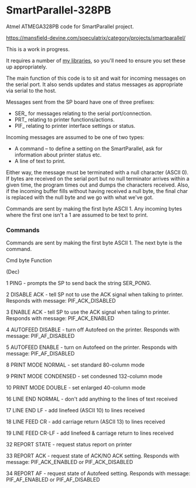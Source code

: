 # SmartParallel-328PB
Atmel ATMEGA328PB code for SmartParallel project.

https://mansfield-devine.com/speculatrix/category/projects/smartparallel/

This is a work in progress.

It requires a number of [my libraries](https://github.com/mspeculatrix/avr-lib), so you'll need to ensure you set these up appropriately. 

The main function of this code is to sit and wait for incoming messages on the serial port. It also sends updates and status messages as appropriate via serial to the host.

Messages sent from the SP board have one of three prefixes:
* SER_ for messages relating to the serial port/connection.
* PRT_ relating to printer functions/actions.
* PIF_ relating to printer interface settings or status.

Incoming messages are assumed to be one of two types:

* A command – to define a setting on the SmartParallel, ask for information about printer status etc.
* A line of text to print.

Either way, the message must be terminated with a null character (ASCII 0). If bytes are received on the serial port but no null terminator arrives within a given time, the program times out and dumps the characters received. Also, if the incoming buffer fills without having received a null byte, the final char is replaced with the null byte and we go with what we've got.

Commands are sent by making the first byte ASCII 1. Any incoming bytes where the first one isn't a 1 are assumed to be text to print.

### Commands

Commands are sent by making the first byte ASCII 1. The next byte is the command.

Cmd byte 	Function

(Dec)

1			PING - prompts the SP to send back the string SER_PONG.

2			DISABLE ACK - tell SP not to use the ACK signal when talking to printer. Responds with message: PIF_ACK_DISABLED

3 			ENABLE ACK - tell SP to use the ACK signal when taling to printer. Responds with message: PIF_ACK_ENABLED

4			AUTOFEED DISABLE - turn off Autofeed on the printer. Responds with message: PIF_AF_DISABLED

5			AUTOFEED ENABLE - turn on Autofeed on the printer. Responds with message: PIF_AF_DISABLED

8			PRINT MODE NORMAL - set standard 80-column mode

9			PRINT MODE CONDENSED - set condesned 132-column mode

10			PRINT MODE DOUBLE - set enlarged 40-column mode

16			LINE END NORMAL - don't add anything to the lines of text received

17			LINE END LF - add linefeed (ASCII 10) to lines received

18			LINE FEED CR - add carriage return (ASCII 13) to lines received

19			LINE FEED CR-LF - add linefeed & carriage return to lines received

32 			REPORT STATE - request status report on printer

33 			REPORT ACK - request state of ACK/NO ACK setting. Responds with message: PIF_ACK_ENABLED or PIF_ACK_DISABLED

34 			REPORT AF - request state of Autofeed setting. Responds with message: PIF_AF_ENABLED or PIF_AF_DISABLED

